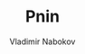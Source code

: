 ---
title: "Pnin"
subtitle: ""
description: ""
layout: book
author: Vladimir Nabokov
started: 2024-09-01
read: 2024-11-09
status: read
rating: 4
color: 
cover: 
pages: 192
progress: 100.00
link: https://en.wikipedia.org/wiki/Pnin_(novel)
---
